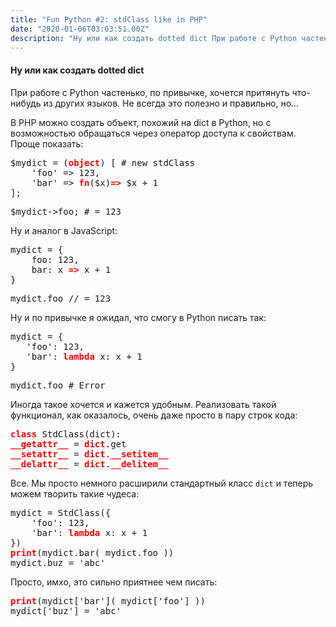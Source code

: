```yaml
---
title: "Fun Python #2: stdClass like in PHP"
date: "2020-01-06T03:03:51.00Z"
description: "Ну или как создать dotted dict При работе с Python частенько, по привычке, хочется притянуть что-нибудь из других языков. Не все"
---
```


<!--kg-card-begin: html--><style>
    pre {
        background: white !important;
        color: #402d8b !important;
    }
    pre strong {
        color: red !important;
    }
</style>
<h4>Ну или как создать dotted dict</h4>
<p>При работе с Python частенько, по привычке, хочется притянуть что-нибудь из других языков. Не всегда это полезно и правильно, но…</p>
<p>В PHP можно создать объект, похожий на dict в Python, но с возможностью обращаться через оператор доступа к свойствам. Проще показать:</p>
<pre>$mydict = (<strong>object</strong>) [ # new stdClass<br>    'foo' =&gt; 123,<br>    'bar' =&gt; <strong>fn</strong>($x)<strong>=&gt;</strong> $x + 1<br>];</pre>
<pre>$mydict-&gt;foo; # = 123</pre>
<p>Ну и аналог в JavaScript:</p>
<pre>mydict = {<br>    foo: 123,<br>    bar: x <strong>=&gt;</strong> x + 1<br>}</pre>
<pre>mydict.foo // = 123</pre>
<p>Ну и по привычке я ожидал, что смогу в Python писать так:</p>
<pre>mydict = {<br>   'foo': 123,<br>   'bar': <strong>lambda</strong> x: x + 1<br>}</pre>
<pre>mydict.foo # Error</pre>
<p>Иногда такое хочется и кажется удобным. Реализовать такой функционал, как оказалось, очень даже просто в пару строк кода:</p>
<pre><strong>class</strong> StdClass(dict):<br><strong>__getattr__</strong> = <strong>dict</strong>.get<br><strong>__setattr__</strong> = <strong>dict</strong>.<strong>__setitem__</strong><br><strong>__delattr__</strong> = <strong>dict</strong>.<strong>__delitem__</strong></pre>
<p>Все. Мы просто немного расширили стандартный класс <code>dict</code> и теперь можем творить такие чудеса:</p>
<pre>mydict = StdClass({<br>    'foo': 123,<br>    'bar': <strong>lambda</strong> x: x + 1<br>})<br><strong>print</strong>(mydict.bar( mydict.foo ))<br>mydict.buz = 'abc'</pre>
<p>Просто, имхо, это сильно приятнее чем писать:</p>
<pre><strong>print</strong>(mydict['bar']( mydict['foo'] ))<br>mydict['buz'] = 'abc'</pre>

<!--kg-card-end: html-->

